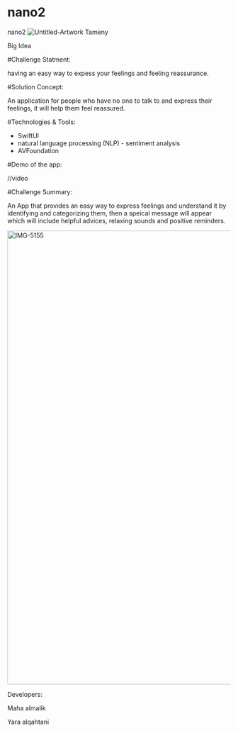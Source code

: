 # nano2
nano2
![Untitled-Artwork](https://user-images.githubusercontent.com/105722836/212483038-54b0b452-bb20-4c0b-8a47-25b8eadef97b.png)
Tameny

Big Idea

#Challenge Statment:

having an easy way to expess your feelings and feeling reassurance.




#Solution Concept:

An application for people who have no one to talk to and express their feelings, it will help them feel reassured.




#Technologies & Tools:

- SwiftUI
- natural language processing (NLP) - sentiment analysis
- AVFoundation



#Demo of the app:

//video 





#Challenge Summary:

An App that provides an easy way to express feelings and understand it by identifying and categorizing them, then a speical message will appear which will include helpful advices, relaxing sounds and positive reminders.


<img width="1024" alt="IMG-5155" src="https://user-images.githubusercontent.com/105722836/212484012-8c7000d1-68c1-4490-a756-361af4be8df9.png">





Developers:

Maha almalik 

Yara alqahtani
